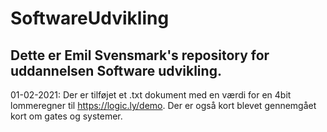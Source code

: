 # SoftwareUdvikling
## Dette er Emil Svensmark's repository for uddannelsen Software udvikling.

01-02-2021: Der er tilføjet et .txt dokument med en værdi for en 4bit lommeregner til https://logic.ly/demo.
Der er også kort blevet gennemgået kort om gates og systemer.
